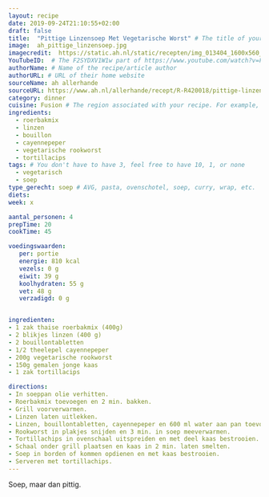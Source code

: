 ```yaml
---
layout: recipe
date: 2019-09-24T21:10:55+02:00
draft: false
title:  "Pittige Linzensoep Met Vegetarische Worst" # The title of your awesome recipe
image:  ah_pittige_linzensoep.jpg
imagecredit:  https://static.ah.nl/static/recepten/img_013404_1600x560_JPG.jpg
YouTubeID:  # The F2SYDXV1W1w part of https://www.youtube.com/watch?v=F2SYDXV1W1w
authorName: # Name of the recipe/article author
authorURL: # URL of their home website
sourceName: ah allerhande
sourceURL: https://www.ah.nl/allerhande/recept/R-R420018/pittige-linzensoep-met-vegetarische-worst
category: dinner
cuisine: Fusion # The region associated with your recipe. For example, Italiaans, Mediterraans", or Eigen.
ingredients:
  - roerbakmix
  - linzen
  - bouillon
  - cayennepeper
  - vegetarische rookworst
  - tortillacips
tags: # You don't have to have 3, feel free to have 10, 1, or none
  - vegetarisch
  - soep
type_gerecht: soep # AVG, pasta, ovenschotel, soep, curry, wrap, etc.
diets: 
week: x

aantal_personen: 4
prepTime: 20
cookTime: 45

voedingswaarden:
   per: portie
   energie: 810 kcal
   vezels: 0 g
   eiwit: 39 g
   koolhydraten: 55 g
   vet: 48 g
   verzadigd: 0 g


ingredienten:
- 1 zak thaise roerbakmix (400g)
- 2 blikjes linzen (400 g)
- 2 bouillontabletten
- 1/2 theelepel cayennepeper
- 200g vegetarische rookworst
- 150g gemalen jonge kaas
- 1 zak tortillacips

directions:
- In soeppan olie verhitten.
- Roerbakmix toevoegen en 2 min. bakken.
- Grill voorverwarmen.
- Linzen laten uitlekken.
- Linzen, bouillontabletten, cayennepeper en 600 ml water aan pan toevoegen en geheel aan de kook brengen.
- Rookworst in plakjes snijden en 3 min. in soep meeverwarmen.
- Tortillachips in ovenschaal uitspreiden en met deel kaas bestrooien.
- Schaal onder grill plaatsen en kaas in 2 min. laten smelten.
- Soep in borden of kommen opdienen en met kaas bestrooien.
- Serveren met tortillachips.
---
```


Soep, maar dan pittig. 
